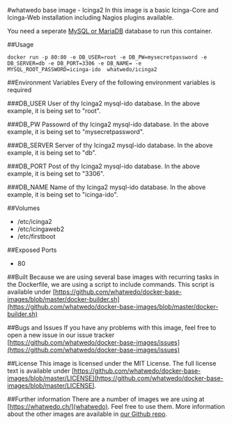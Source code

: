#whatwedo base image - Icinga2
In this image is a basic Icinga-Core and Icinga-Web installation including Nagios plugins available. 

You need a seperate [MySQL or MariaDB](https://registry.hub.docker.com/u/whatwedo/mariadb/) database to run this container.

##Usage

```
docker run -p 80:80 -e DB_USER=root -e DB_PW=mysecretpassword -e DB_SERVER=db -e DB_PORT=3306 -e DB_NAME= -e MYSQL_ROOT_PASSWORD=icinga-ido  whatwedo/icinga2
```

##Environment Variables
Every of the following environment variables is required

###DB_USER
User of thy Icinga2 mysql-ido database. In the above example, it is being set to "root".

###DB_PW
Passowrd of thy Icinga2 mysql-ido database. In the above example, it is being set to "mysecretpassword".

###DB_SERVER
Server of thy Icinga2 mysql-ido database. In the above example, it is being set to "db".

###DB_PORT
Post of thy Icinga2 mysql-ido database. In the above example, it is being set to "3306".

###DB_NAME
Name of thy Icinga2 mysql-ido database. In the above example, it is being set to "icinga-ido".

##Volumes
* /etc/icinga2
* /etc/icingaweb2
* /etc/firstboot

##Exposed Ports
* 80

##Built
Because we are using several base images with recurring tasks in the Dockerfile, we are using a script to include commands. This script is available under [https://github.com/whatwedo/docker-base-images/blob/master/docker-builder.sh](https://github.com/whatwedo/docker-base-images/blob/master/docker-builder.sh)

##Bugs and Issues
If you have any problems with this image, feel free to open a new issue in our issue tracker [https://github.com/whatwedo/docker-base-images/issues](https://github.com/whatwedo/docker-base-images/issues)

##License
This image is licensed under the MIT License. The full license text is available under [https://github.com/whatwedo/docker-base-images/blob/master/LICENSE](https://github.com/whatwedo/docker-base-images/blob/master/LICENSE).

##Further information
There are a number of images we are using at [https://whatwedo.ch/](whatwedo). Feel free to use them. More information about the other images are available in [our Github repo](https://github.com/whatwedo/docker-base-images).